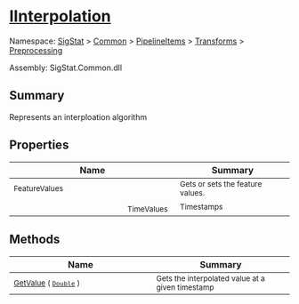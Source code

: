 # [IInterpolation](./IInterpolation.md)

Namespace: [SigStat]() > [Common](./../../../README.md) > [PipelineItems]() > [Transforms]() > [Preprocessing](./README.md)

Assembly: SigStat.Common.dll

## Summary
Represents an interploation algorithm

## Properties

| Name | Summary | 
| --- | --- | 
| <img width=200/> <sub>FeatureValues</sub>| <sub>Gets or sets the feature values.</sub>| <br>
| <img width=200/> <sub>TimeValues</sub>| <sub>Timestamps</sub>| <br>


## Methods

| Name | Summary | 
| --- | --- | 
| <img width=200/> <sub>[GetValue](./Methods/IInterpolation-100663760.md) ( [`Double`](https://docs.microsoft.com/en-us/dotnet/api/System.Double) )</sub>| <sub>Gets the interpolated value at a given timestamp</sub>| <br>



